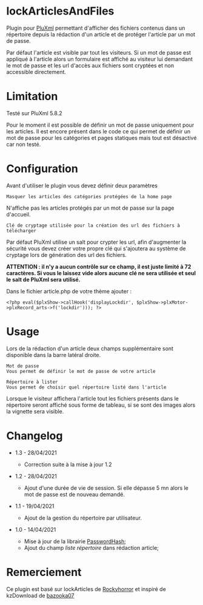 lockArticlesAndFiles
====
Plugin pour [PluXml](https://pluxml.org) permettant d'afficher des fichiers contenus dans un répertoire depuis la rédaction d'un article et de protéger l'article par un mot de passe.

Par défaut l'article est visible par tout les visiteurs. Si un mot de passe est appliqué à l'article alors un formulaire est affiché au visiteur lui demandant le mot de passe et les url d'accès aux fichiers sont cryptées et non accessible directement.

Limitation
====
Testé sur PluXml 5.8.2

Pour le moment il est possible de définir un mot de passe uniquement pour les articles. Il est encore présent dans le code ce qui permet de définir un mot de passe pour les catégories et pages statiques mais tout est désactivé car non testé.

Configuration
====
Avant d'utiliser le plugin vous devez définir deux paramètres

    Masquer les articles des catégories protégées de la home page

N'affiche pas les articles protégés par un mot de passe sur la page d'accueil.

    Clé de cryptage utilisée pour la création des url des fichiers à télécharger

Par défaut PluXml utilise un salt pour crypter les url, afin d'augmenter la sécurité vous devez créer votre propre clé qui s'ajoutera au système de cryptage lors de génération des url des fichiers.

**ATTENTION : il n'y a aucun contrôle sur ce champ, il est juste limité à 72 caractères. Si vous le laissez vide alors aucune clé ne sera utilisée et seul le salt de PluXml sera utilisé.**

Dans le fichier article.php de votre thème ajouter :

    <?php eval($plxShow->callHook('displayLockdir', $plxShow->plxMotor->plxRecord_arts->f('lockdir'))); ?>

Usage
====
Lors de la rédaction d'un article deux champs supplémentaire sont disponible dans la barre latéral droite.

    Mot de passe
    Vous permet de définir le mot de passe de votre article

    Répertoire à lister
    Vous permet de choisir quel répertoire listé dans l'article

Lorsque le visiteur affichera l'article tout les fichiers présents dans le répertoire seront affiché sous forme de tableau, si se sont des images alors la vignette sera visible.

Changelog
====
* 1.3 - 28/04/2021
    * Correction suite à la mise à jour 1.2
    
* 1.2 - 28/04/2021
    * Ajout d'une durée de vie de session. Si elle dépasse 5 mn alors le mot de passe est de nouveau demandé.

* 1.1 - 19/04/2021
    * Ajout de la gestion du répertoire par utilisateur.

* 1.0 - 14/04/2021
    * Mise à jour de la librairie [PasswordHash](http://www.openwall.com/phpass);
    * Ajout du champ *liste répertoire* dans rédaction article;

Remerciement
====
Ce plugin est basé sur lockArticles de [Rockyhorror](http://thepoulpe.net) et inspiré de kzDownload de [bazooka07](https://kazimentou.fr)
